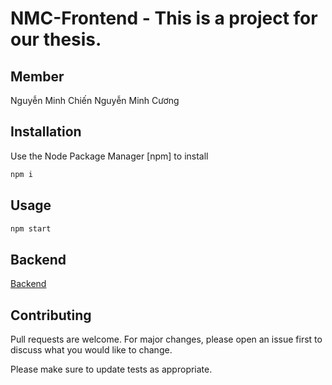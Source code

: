 # NMC-Frontend - This is a project for our thesis.

## Member
 Nguyễn Minh Chiến
 Nguyễn Minh Cương
 
## Installation
Use the Node Package Manager [npm] to install

```bash
npm i
```

## Usage
```bash
npm start
```

## Backend
[Backend]([https://pip.pypa.io/en/stable/](https://github.com/Chien179/NMCBookstoreBE.git)https://github.com/Chien179/NMCBookstoreBE.git)

## Contributing

Pull requests are welcome. For major changes, please open an issue first
to discuss what you would like to change.

Please make sure to update tests as appropriate.



